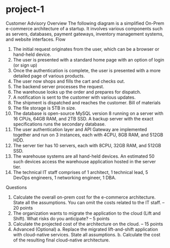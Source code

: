 # project-1
Customer Advisory
Overview
The following diagram is a simplified On-Prem e-commerce architecture of a startup. It involves
various components such as servers, databases, payment gateways, inventory management
systems, and website interfaces.
Flow
1. The initial request originates from the user, which can be a browser or hand-held device.
2. The user is presented with a standard home page with an option of login (or sign up)
3. Once the authentication is complete, the user is presented with a more detailed page of
various products.
4. The user now shops and fills the cart and checks out.
5. The backend server processes the request.
6. The warehouse looks up the order and prepares for dispatch.
7. A notification is sent to the customer with various updates.
8. The shipment is dispatched and reaches the customer.
Bill of materials
1. The file storage is 5TB in size.
2. The database is open-source MySQL version 8 running on a server with 16 CPUs, 64GB
RAM, and 2TB SSD. A backup server with the exact specifications runs the secondary
database.
3. The user authentication layer and API Gateway are implemented together and run on 3
instances, each with 4CPU, 8GB RAM, and 512GB HDD.
4. The server tier has 10 servers, each with 8CPU, 32GB RAM, and 512GB SSD.
5. The warehouse systems are all hand-held devices. An estimated 50 such devices
access the warehouse application hosted in the server tier.
6. The technical IT staff comprises of 1 architect, 1 technical lead, 5 DevOps engineers, 1
networking engineer, 1 DBA.

 Questions
1. Calculate the overall on-prem cost for the e-commerce architecture. State all the
assumptions. You can omit the costs related to the IT staff. – 20 points
2. The organization wants to migrate the application to the cloud (Lift and Shift). What risks
do you anticipate? – 5 points
3. Calculate the projected cost of the architecture on the cloud. – 15 points
4. Advanced (Optional)
a. Replace the migrated lift-and-shift application with cloud-native services. State all
assumptions.
b. Calculate the cost of the resulting final cloud-native architecture.
